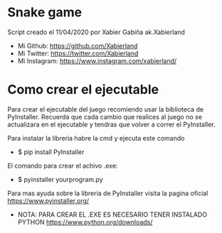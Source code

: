 # Snake game
 
Script creado el 11/04/2020 por Xabier Gabiña ak.Xabierland
- Mi Github: https://github.com/Xabierland
- Mi Twitter: https://twitter.com/Xabierland
- Mi Instagram: https://www.instagram.com/xabierland/

# Como crear el ejecutable
Para crear el ejecutable del juego recomiendo usar la biblioteca de PyInstaller.
Recuerda que cada cambio que realices al juego no se actualizara en el ejecutable y tendras que volver a correr el PyInstaller.

Para instalar la libreria habre la cmd y ejecuta este comando
- $ pip install PyInstaller

El comando para crear el achivo .exe:
- $ pyinstaller yourprogram.py

Para mas ayuda sobre la libreria de PyInstaller visita la pagina oficial https://www.pyinstaller.org/ 

- NOTA: PARA CREAR EL .EXE ES NECESARIO TENER INSTALADO PYTHON https://www.python.org/downloads/
